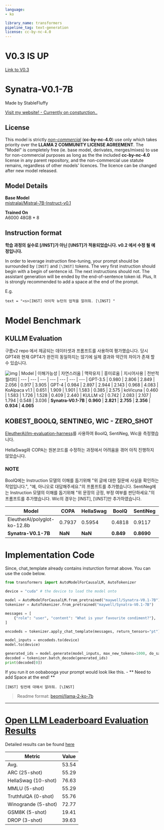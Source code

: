 ```yaml
---
language:
- ko

library_name: transformers
pipeline_tag: text-generation
license: cc-by-nc-4.0
---
```



# **V0.3 IS UP**

[Link to V0.3](https://huggingface.co/maywell/Synatra-7B-v0.3-base)

# **Synatra-V0.1-7B**  

Made by StableFluffy

[Visit my website! - Currently on consturction..](https://www.stablefluffy.kr/)

## License

This model is strictly [*non-commercial*](https://creativecommons.org/licenses/by-nc/4.0/) (**cc-by-nc-4.0**) use only which takes priority over the **LLAMA 2 COMMUNITY LICENSE AGREEMENT**.
The "Model" is completely free (ie. base model, derivates, merges/mixes) to use for non-commercial purposes as long as the the included **cc-by-nc-4.0** license in any parent repository, and the non-commercial use statute remains, regardless of other models' licences. 
The licence can be changed after new model released.

## Model Details
**Base Model**  
[mistralai/Mistral-7B-Instruct-v0.1](https://huggingface.co/mistralai/Mistral-7B-Instruct-v0.1)    

**Trained On**  
A6000 48GB * 8

## Instruction format

**학습 과정의 실수로 [/INST]가 아닌 [\INST]가 적용되었습니다. v0.2 에서 수정 될 예정입니다.**

In order to leverage instruction fine-tuning, your prompt should be surrounded by `[INST]` and `[\INST]` tokens. The very first instruction should begin with a begin of sentence id. The next instructions should not. The assistant generation will be ended by the end-of-sentence token id.
Plus, It is strongly recommended to add a space at the end of the prompt.

E.g.
```
text = "<s>[INST] 아이작 뉴턴의 업적을 알려줘. [\INST] "
```

# **Model Benchmark**

## KULLM Evaluation
구름v2 repo 에서 제공되는 데이터셋과 프롬프트를 사용하여 평가했습니다.
당시 GPT4와 현재 GPT4가 완전히 동일하지는 않기에 실제 결과와 약간의 차이가 존재 할 수 있습니다.

![img](./kullm_eval.png)
| Model | 이해가능성 | 자연스러움 | 맥락유지 | 흥미로움 | 지시어사용 | 전반적퀄리티
| --- | --- | --- | --- | --- | --- | ---
| GPT-3.5 | 0.980 | 2.806 | 2.849 | 2.056 | 0.917 | 3.905
| GPT-4 | 0.984 | 2.897 | 2.944 | 2.143 | 0.968 | 4.083
| KoAlpaca v1.1 | 0.651 | 1.909 | 1.901 | 1.583 | 0.385 | 2.575
| koVicuna | 0.460 | 1.583 | 1.726 | 1.528 | 0.409 | 2.440 
| KULLM v2 | 0.742 | 2.083 | 2.107 | 1.794 | 0.548 | 3.036
| **Synatra-V0.1-7B** | **0.960** | **2.821** | **2.755** | **2.356** | **0.934** | **4.065**

## KOBEST_BOOLQ, SENTINEG, WIC - ZERO_SHOT
[EleutherAI/lm-evaluation-harness](https://github.com/EleutherAI/lm-evaluation-harness/tree/polyglot)를 사용하여 BoolQ, SentiNeg, Wic을 측정했습니다.

HellaSwag와 COPA는 원본코드를 수정하는 과정에서 어려움을 겪어 아직 진행하지 않았습니다.

### NOTE
BoolQ에는 Instruction 모델의 이해를 돕기위해 "위 글에 대한 질문에 사실을 확인하는 작업입니다.", "예, 아니오로 대답해주세요."의 프롬프트를 추가했습니다.
SentiNeg에는 Instruction 모델의 이해를 돕기위해 "위 문장의 긍정, 부정 여부를 판단하세요."의 프롬프트를 추가했습니다.
Wic의 경우는 [INST], [\INST]만 추가하였습니다.


| Model | COPA | HellaSwag | BoolQ | SentiNeg | Wic
| --- | --- | --- | --- | --- | ---
| EleutherAI/polyglot-ko-12.8b | 0.7937 | 0.5954 | 0.4818 | 0.9117 | 0.3985
| **Synatra-V0.1-7B** | **NaN** | **NaN** | **0.849** | **0.8690** | **0.4881**

# **Implementation Code**

Since, chat_template already contains insturction format above.
You can use the code below.

```python
from transformers import AutoModelForCausalLM, AutoTokenizer

device = "cuda" # the device to load the model onto

model = AutoModelForCausalLM.from_pretrained("maywell/Synatra-V0.1-7B")
tokenizer = AutoTokenizer.from_pretrained("maywell/Synatra-V0.1-7B")

messages = [
    {"role": "user", "content": "What is your favourite condiment?"},
]

encodeds = tokenizer.apply_chat_template(messages, return_tensors="pt")

model_inputs = encodeds.to(device)
model.to(device)

generated_ids = model.generate(model_inputs, max_new_tokens=1000, do_sample=True)
decoded = tokenizer.batch_decode(generated_ids)
print(decoded[0])
```

If you run it on oobabooga your prompt would look like this. - ** Need to add Space at the end! **
```
[INST] 링컨에 대해서 알려줘. [\INST] 
```

> Readme format: [beomi/llama-2-ko-7b](https://huggingface.co/beomi/llama-2-ko-7b)

---
# [Open LLM Leaderboard Evaluation Results](https://huggingface.co/spaces/HuggingFaceH4/open_llm_leaderboard)
Detailed results can be found [here](https://huggingface.co/datasets/open-llm-leaderboard/details_maywell__Synatra-V0.1-7B)

| Metric                | Value                     |
|-----------------------|---------------------------|
| Avg.                  | 53.54   |
| ARC (25-shot)         | 55.29          |
| HellaSwag (10-shot)   | 76.63    |
| MMLU (5-shot)         | 55.29         |
| TruthfulQA (0-shot)   | 55.76   |
| Winogrande (5-shot)   | 72.77   |
| GSM8K (5-shot)        | 19.41        |
| DROP (3-shot)         | 39.63         |
